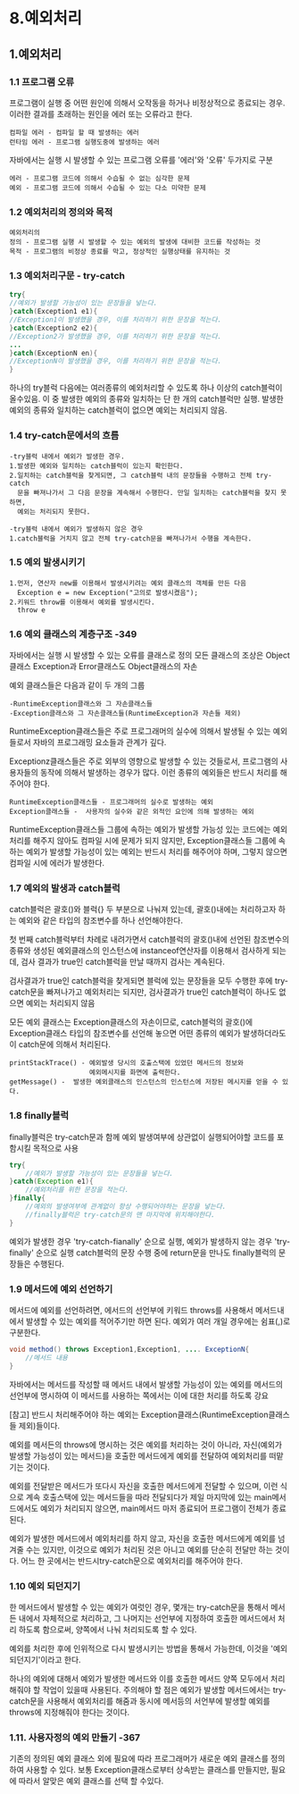 # 8.예외처리

## 1.예외처리
### 1.1 프로그램 오류

프로그램이 실행 중 어떤 원인에 의해서 오작동을 하거나 비정상적으로 종료되는 경우.
이러한 결과를 초래하는 원인을 에러 또는 오류라고 한다.

	컴파일 에러 - 컴파일 할 때 발생하는 에러
	런타임 에러 - 프로그램 실행도중에 발생하는 에러

자바에서는 실행 시 발생할 수 있는 프로그램 오류를 '에러'와 '오류' 두가지로 구분

	에러 - 프로그램 코드에 의해서 수습될 수 없는 심각한 문제
    예외 - 프로그램 코드에 의해서 수습될 수 있는 다소 미약한 문제

### 1.2 예외처리의 정의와 목적

	예외처리의
    정의 - 프로그램 실행 시 발생할 수 있는 예외의 발생에 대비한 코드를 작성하는 것
    목적 - 프로그램의 비정상 종료를 막고, 정상적인 실행상태를 유지하는 것

### 1.3 예외처리구문 - try-catch
````java
try{
//예외가 발생할 가능성이 있는 문장들을 넣는다.
}catch(Exception1 e1){
//Exception1이 발생했을 경우, 이를 처리하기 위한 문장을 적는다.
}catch(Exception2 e2){
//Exception2가 발생했을 경우, 이를 처리하기 위한 문장을 적는다.
...
}catch(ExceptionN en){
//ExceptionN이 발생했을 경우, 이를 처리하기 위한 문장을 적는다.
}
````

하나의 try블럭 다음에는 여러종류의 예외처리할 수 있도록 하나 이상의 catch블럭이 올수있음.
이 중 발생한 예외의 종류와 일치하는 단 한 개의 catch블럭만 실행.
발생한 예외의 종류와 일치하는 catch블럭이 없으면 예외는 처리되지 않음.

### 1.4 try-catch문에서의 흐름

	-try블럭 내에서 예외가 발생한 경우.
    1.발생한 예외와 일치하는 catch블럭이 있는지 확인한다.
    2.일치하는 catch블럭을 찾게되면, 그 catch블럭 내의 문장들을 수행하고 전체 try-catch
      문을 빠져나가서 그 다음 문장을 계속해서 수행한다. 만일 일치하는 catch블럭을 찾지 못하면,
      예외는 처리되지 못한다.
    
    -try블럭 내에서 예외가 발생하지 않은 경우
    1.catch블럭을 거치지 않고 전체 try-catch문을 빠져나가서 수행을 계속한다.

### 1.5 예외 발생시키기

	1.먼저, 연산자 new를 이용해서 발생시키려는 예외 클래스의 객체를 만든 다음
	  Exception e = new Exception("고의로 발생시켰음");
    2.키워드 throw를 이용해서 예외를 발생시킨다.
      throw e

### 1.6 예외 클래스의 계층구조 -349
자바에서는 실행 시 발생할 수 있는 오류를 클래스로 정의
모든 클래스의 조상은 Object클래스 Exception과 Error클래스도 Object클래스의 자손

예외 클래스들은 다음과 같이 두 개의 그룹

	-RuntimeException클래스와 그 자손클래스들
    -Exception클래스와 그 자손클래스들(RuntimeException과 자손들 제외)

RuntimeException클래스들은 주로 프로그래머의 실수에 의해서 발생될 수 있는 예외들로서
자바의 프로그래밍 요소들과 관계가 깊다.

Exceptionz클래스들은 주로 외부의 영향으로 발생할 수 있는 것들로서, 프로그램의 사용자들의 동작에 의해서
발생하는 경우가 많다. 이런 종류의 예외들은 반드시 처리를 해주어야 한다.

	RuntimeException클래스들 - 프로그래머의 실수로 발생하는 예외
    Exception클래스들 -  사용자의 실수와 같은 외적인 요인에 의해 발생하는 예외

RuntimeException클래스들 그룹에 속하는 예외가 발생할 가능성 있는 코드에는 예외처리를 해주지 않아도
컴파일 시에 문제가 되지 않지만, Exception클래스들 그룹에 속하는 예외가 발생할 가능성이 있는 예외는
반드시 처리를 해주어야 하며, 그렇지 않으면 컴파일 시에 에러가 발생한다.

### 1.7 예외의 발생과 catch블럭
catch블럭은 괄호()와 블럭{} 두 부분으로 나눠져 있는데,
괄호()내에는 처리하고자 하는 예외와 같은 타입의 참조변수를 하나 선언해야한다.

첫 번째 catch블럭부터 차례로 내려가면서 catch블럭의 괄호()내에 선언된 참조변수의 종류와
생성된 예외클래스의 인스턴스에 instanceof연산자를 이용해서 검사하게 되는데,
검사 결과가 true인 catch블럭을 만날 때까지 검사는 계속된다.

검사결과가 true인 catch블럭을 찾게되면 블럭에 있는 문장들을 모두 수행한 후에 try-catch문을
빠져나가고 예외처리는 되지만, 검사결과가 true인 catch블럭이 하나도 없으면 예외는 처리되지 않음

모든 예외 클래스는 Exception클래스의 자손이므로, catch블럭의 괄호()에 Exception클래스 타입의
참조변수를 선언해 놓으면 어떤 종류의 예외가 발생하더라도 이 catch문에 의해서 처리된다.

	printStackTrace() - 예외발생 당시의 호출스택에 있었던 메서드의 정보와
    					예외메시지를 화면에 출력한다.
    getMessage() -  발생한 예외클래스의 인스턴스의 인스턴스에 저장된 메시지를 얻을 수 있다.

### 1.8 finally블럭
finally블럭은 try-catch문과 함께 예외 발생여부에 상관없이 실행되어야할 코드를 포함시킬 목적으로 사용
```java
try{
	//예외가 발생할 가능성이 있는 문장들을 넣는다.
}catch(Exception e1){
	//예외처리를 위한 문장을 적는다.
}finally{
    //예외의 발생여부에 관계없이 항상 수행되어야하는 문장을 넣는다.
    //finally블럭은 try-catch문의 맨 마지막에 위치해야한다.
}
```

예외가 발생한 경우 'try-catch-fianally' 순으로 실행,
예외가 발생하지 않는 경우 'try-finally' 순으로 실행
catch블럭의 문장 수행 중에 return문을 만나도 finally블럭의 문장들은 수행된다.

### 1.9 메서드에 예외 선언하기
메서드에 예외를 선언하려면, 에서드의 선언부에 키워드 throws를 사용해서 메서드내에서 발생할 수 있는
예외를 적어주기만 하면 된다. 예외가 여러 개일 경우에는 쉼표(,)로 구분한다.

```java
void method() throws Exception1,Exception1, .... ExceptionN{
	//메서드 내용
}
```

자바에서는 메서드를 작성할 때 메서드 내에서 발생할 가능성이 있는 예외를 메서드의 선언부에
명시하여 이 메서드를 사용하는 쪽에서는 이에 대한 처리를 하도록 강요

[참고] 반드시 처리해주어야 하는 예외는 Exception클래스(RuntimeException클래스들 제외)들이다.

예외를 메서든의 throws에 명시하는 것은 예외를 처리하는 것이 아니라,
자신(예외가 발생할 가능성이 있는 메서드)을 호출한 메서드에게 예외를 전달하여 예외처리를 떠맡기는 것이다.

예외를 전달받은 메서드가 또다시 자신을 호출한 메서드에게 전달할 수 있으며,
이런 식으로 계속 호출스택에 있는 메서드들을 따라 전달되다가 제일 마지막에 있는 main메서드에서도
예외가 처리되지 않으면, main메서드 마저 종료되어 프로그램이 전체가 종료된다.

예외가 발생한 메서드에서 예외처리를 하지 않고, 자신을 호출한 메서드에게 예외를 넘겨줄 수는 있지만,
이것으로 예외가 처리된 것은 아니고 예외를 단순히 전달만 하는 것이다.
어느 한 곳에서는 반드시try-catch문으로 예외처리를 해주어야 한다.

### 1.10 예외 되던지기
한 메서드에서 발생할 수 있는 예외가 여럿인 경우, 몇개는 try-catch문을 통해서 메서든 내에서
자체적으로 처리하고, 그 나머지는 선언부에 지정하여 호출한 메서드에서 처리 하도록 함으로써,
양쪽에서 나눠 처리되도록 할 수 있다.

예외를 처리한 후에 인위적으로 다시 발생시키는 방법을 통해서 가능한데, 이것을 '예외 되던지기'이라고 한다.

하나의 예외에 대해서 예외가 발생한 메서드와 이를 호출한 메서드 양쪽 모두에서 처리해줘야 할 작업이 있을때 사용된다.
주의해야 할 점은 예외가 발생할 메서드에서는 try-catch문을 사용해서 예외처리를 해줌과 동시에 메서등의 서언부에 발생할 예외를 throws에 지정해줘야 한다는 것이다.

### 1.11. 사용자정의 예외 만들기 -367
기존의 정의된 예외 클래스 외에 필요에 따라 프로그래머가 새로운 예외 클래스를 정의하여 사용할 수 있다.
보통 Exception클래스로부터 상속받는 클래스를 만들지만, 필요에 따라서 알맞은 예외 클래스를 선택 할 수있다.









